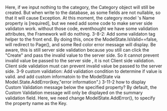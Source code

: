 Here, if we input nothing to the category, the Category object will still be created. But when write to the database, as some fields are not nullable, so that it will cause Exception. At this moment, the category model 's Name property is [required], but we need add some code to make server side validaton work. without those code, eventhought we have some validation attributes, the Framework will do nothing.
3-8-2: Add some validaton tag helper to the front end. By doing this, once the ModelState.IsValid==false, will redirect to Page(), and some Red color error message will display. Be aware, this is still server side validation because you still can click the "Create" and pass the invalid value to the server side. So it cannot prevent invalid value be passed to the server side , it is not Client side validation. Client side validation must can prevent invalid value be passed to the server side.
3-9 custom validation: Add validation condition to determine if value is valid. and add custom informatoin to the ModelState via Model.State.AddError(key,"error information".)
3-11-2 how to display Custom Validation message below the specified property? By default, the Custom Validation message will only be displayed on the summary validation field.
Here, we need change ModelState.AddError(), to specify the property name as the Key.
